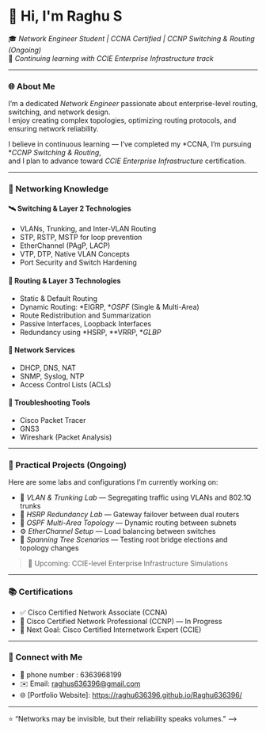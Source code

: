 # 👋 Hi, I'm   Raghu S 

🎓 *Network Engineer Student | CCNA Certified | CCNP Switching & Routing (Ongoing)*  
🚀 *Continuing learning with CCIE Enterprise Infrastructure track*

---

### 🌐 About Me
I’m a dedicated *Network Engineer* passionate about enterprise-level routing, switching, and network design.  
I enjoy creating complex topologies, optimizing routing protocols, and ensuring network reliability.

I believe in continuous learning — I’ve completed my *CCNA, I’m pursuing **CCNP Switching & Routing*,  
and I plan to advance toward *CCIE Enterprise Infrastructure* certification.

---

### 🧠 Networking Knowledge

#### 🛰️ Switching & Layer 2 Technologies
- VLANs, Trunking, and Inter-VLAN Routing  
- STP, RSTP, MSTP for loop prevention  
- EtherChannel (PAgP, LACP)  
- VTP, DTP, Native VLAN Concepts  
- Port Security and Switch Hardening  

#### 📡 Routing & Layer 3 Technologies
- Static & Default Routing  
- Dynamic Routing: *EIGRP, **OSPF* (Single & Multi-Area)  
- Route Redistribution and Summarization  
- Passive Interfaces, Loopback Interfaces  
- Redundancy using *HSRP, **VRRP, **GLBP*

#### 🧱 Network Services
- DHCP, DNS, NAT  
- SNMP, Syslog, NTP  
- Access Control Lists (ACLs)

#### 🧩 Troubleshooting Tools
- Cisco Packet Tracer  
- GNS3  
- Wireshark (Packet Analysis)

---

### 🧪 Practical Projects (Ongoing)
Here are some labs and configurations I’m currently working on:
- 🧩 *VLAN & Trunking Lab* — Segregating traffic using VLANs and 802.1Q trunks  
- 🔁 *HSRP Redundancy Lab* — Gateway failover between dual routers  
- 🔄 *OSPF Multi-Area Topology* — Dynamic routing between subnets  
- ⚙️ *EtherChannel Setup* — Load balancing between switches  
- 🧱 *Spanning Tree Scenarios* — Testing root bridge elections and topology changes  

> 📘 Upcoming: CCIE-level Enterprise Infrastructure Simulations

---

### 📚 Certifications
- ✅ Cisco Certified Network Associate (CCNA)  
- 🔄 Cisco Certified Network Professional (CCNP) — In Progress  
- 🎯 Next Goal: Cisco Certified Internetwork Expert (CCIE)

---

### 💬 Connect with Me
- 💼 phone number : 6363968199
- ✉️ Email: raghus636396@gmail.com
- 🌐 [Portfolio Website]: https://raghu636396.github.io/Raghu636396/

---

⭐ “Networks may be invisible, but their reliability speaks volumes.”
-->
